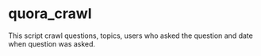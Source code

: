 quora_crawl
===========

This script crawl questions, topics, users who asked the question and date when question was asked. 
